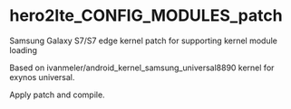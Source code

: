 # hero2lte_CONFIG_MODULES_patch

Samsung Galaxy S7/S7 edge kernel patch for supporting kernel module loading


Based on ivanmeler/android_kernel_samsung_universal8890 kernel for exynos universal.

Apply patch and compile.
